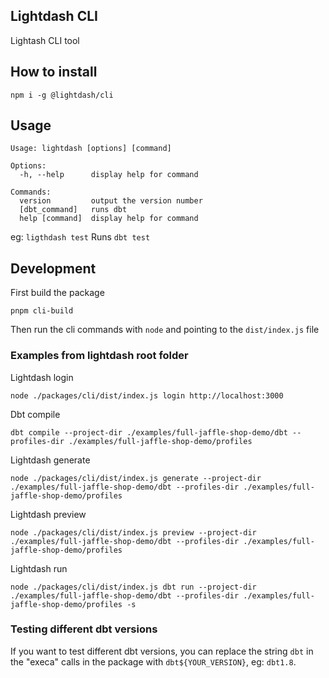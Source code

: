 ## Lightdash CLI

Lightash CLI tool

## How to install

`npm i -g @lightdash/cli`

## Usage

```
Usage: lightdash [options] [command]

Options:
  -h, --help      display help for command

Commands:
  version         output the version number
  [dbt_command]   runs dbt
  help [command]  display help for command
```

eg: `ligthdash test` Runs `dbt test`

## Development

First build the package

```shell
pnpm cli-build
```

Then run the cli commands with `node` and pointing to the `dist/index.js` file

### Examples from lightdash root folder

Lightdash login

```
node ./packages/cli/dist/index.js login http://localhost:3000
```

Dbt compile

```
dbt compile --project-dir ./examples/full-jaffle-shop-demo/dbt --profiles-dir ./examples/full-jaffle-shop-demo/profiles
```

Lightdash generate

```
node ./packages/cli/dist/index.js generate --project-dir ./examples/full-jaffle-shop-demo/dbt --profiles-dir ./examples/full-jaffle-shop-demo/profiles
```

Lightdash preview

```
node ./packages/cli/dist/index.js preview --project-dir ./examples/full-jaffle-shop-demo/dbt --profiles-dir ./examples/full-jaffle-shop-demo/profiles
```

Lightdash run

```
node ./packages/cli/dist/index.js dbt run --project-dir ./examples/full-jaffle-shop-demo/dbt --profiles-dir ./examples/full-jaffle-shop-demo/profiles -s
```

### Testing different dbt versions

If you want to test different dbt versions, you can replace the string `dbt` in the "execa" calls in the package with `dbt${YOUR_VERSION}`, eg: `dbt1.8`.
